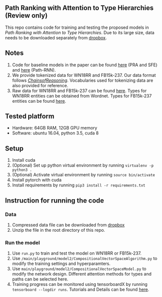 ## Path Ranking with Attention to Type Hierarchies (Review only)
This repo contains code for training and testing the proposed models in *Path Ranking with Attention to Type Hierarchies*.
Due to its large size, data needs to be downloaded separately from [dropbox](https://www.dropbox.com/s/0a4o2jljg4imuux/data.zip?dl=0).

## Notes
1. Code for baseline models in the paper can be found [here](https://github.com/matt-gardner/pra) (PRA and SFE) and 
[here](https://github.com/rajarshd/ChainsofReasoning) (Path-RNN).
2. We provide tokenized data for WN18RR and FB15k-237. Our data format follows 
[*ChainsofReasoning*](https://github.com/rajarshd/ChainsofReasoning). Vocabularies used for tokenizing data are also
provided for reference.
3. Raw data for WN18RR and FB15k-237 can be found 
[here](https://github.com/TimDettmers/ConvE). Types for WN18RR entities can be obtained from Wordnet. Types for 
FB15k-237 entities can be found [here](https://github.com/thunlp/TKRL).

## Tested platform
* Hardware: 64GB RAM, 12GB GPU memory
* Software: ubuntu 16.04, python 3.5, cuda 8

## Setup
1. Install cuda
2. (Optional) Set up python virtual environment by running `virtualenv -p python3 .`
3. (Optional) Activate virtual environment by running `source bin/activate`
3. Install pytorch with cuda
4. Install requirements by running `pip3 install -r requirements.txt`

## Instruction for running the code
### Data
1. Compressed data file can be downloaded from [dropbox](https://www.dropbox.com/s/0a4o2jljg4imuux/data.zip?dl=0)
2. Unzip the file in the root directory of this repo.

### Run the model
1. Use `run.py` to train and test the model on WN18RR or FB15k-237.
2. Use `/main/playground/model2/CompositionalVectorSpaceAlgorithm.py` to modify the training settings and hyperparamters.
3. Use `main/playground/model2/CompositionalVectorSpaceModel.py` to modify the network design. Different attention methods for
types and paths can be selected here.
4. Training progress can be monitored using tensorboardX by running `tensorboard --logdir runs`. Tutorials and Details can be found [here](https://github.com/lanpa/tensorboardX).
